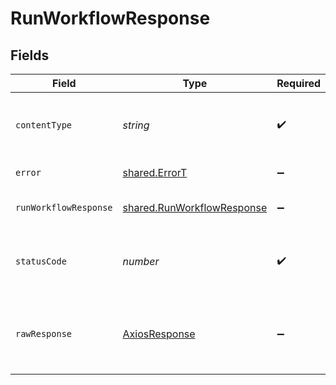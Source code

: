 # RunWorkflowResponse


## Fields

| Field                                                                    | Type                                                                     | Required                                                                 | Description                                                              |
| ------------------------------------------------------------------------ | ------------------------------------------------------------------------ | ------------------------------------------------------------------------ | ------------------------------------------------------------------------ |
| `contentType`                                                            | *string*                                                                 | :heavy_check_mark:                                                       | HTTP response content type for this operation                            |
| `error`                                                                  | [shared.ErrorT](../../models/shared/errort.md)                           | :heavy_minus_sign:                                                       | General error                                                            |
| `runWorkflowResponse`                                                    | [shared.RunWorkflowResponse](../../models/shared/runworkflowresponse.md) | :heavy_minus_sign:                                                       | The workflow instance                                                    |
| `statusCode`                                                             | *number*                                                                 | :heavy_check_mark:                                                       | HTTP response status code for this operation                             |
| `rawResponse`                                                            | [AxiosResponse](https://axios-http.com/docs/res_schema)                  | :heavy_minus_sign:                                                       | Raw HTTP response; suitable for custom response parsing                  |